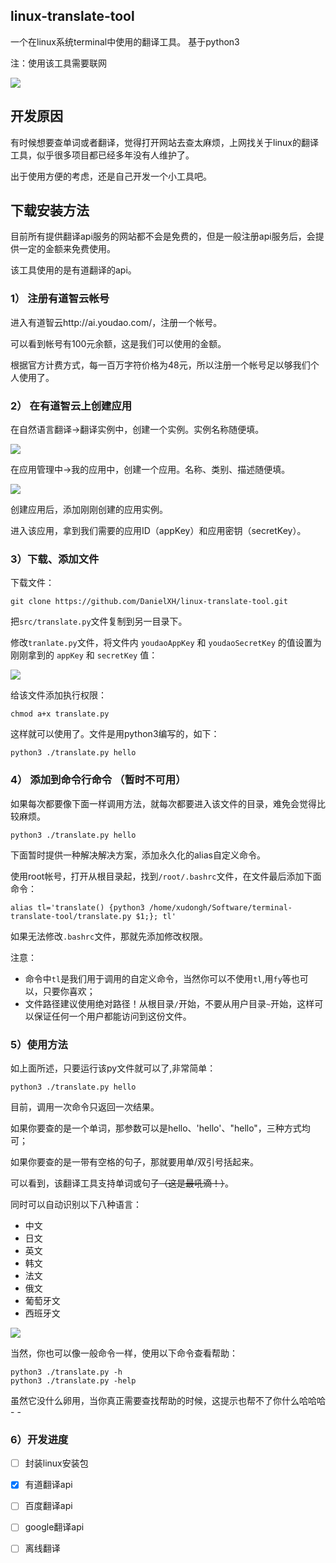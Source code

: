 ## linux-translate-tool
一个在linux系统terminal中使用的翻译工具。
基于python3

注：使用该工具需要联网

![](https://raw.githubusercontent.com/DanielXH/linux-translate-tool/master/src/images/linux-translate-tool-img4.png)

## 开发原因
有时候想要查单词或者翻译，觉得打开网站去查太麻烦，上网找关于linux的翻译工具，似乎很多项目都已经多年没有人维护了。

出于使用方便的考虑，还是自己开发一个小工具吧。

## 下载安装方法
目前所有提供翻译api服务的网站都不会是免费的，但是一般注册api服务后，会提供一定的金额来免费使用。

该工具使用的是有道翻译的api。

### 1） 注册有道智云帐号
进入有道智云http://ai.youdao.com/，注册一个帐号。

可以看到帐号有100元余额，这是我们可以使用的金额。

根据官方计费方式，每一百万字符价格为48元，所以注册一个帐号足以够我们个人使用了。

### 2） 在有道智云上创建应用
在自然语言翻译->翻译实例中，创建一个实例。实例名称随便填。

![](https://raw.githubusercontent.com/DanielXH/linux-translate-tool/master/src/images/linux-translate-tool-img2.png)

在应用管理中->我的应用中，创建一个应用。名称、类别、描述随便填。

![](https://raw.githubusercontent.com/DanielXH/linux-translate-tool/master/src/images/linux-translate-tool-img1.png)

创建应用后，添加刚刚创建的应用实例。

进入该应用，拿到我们需要的应用ID（appKey）和应用密钥（secretKey）。

### 3）下载、添加文件
下载文件：
```
git clone https://github.com/DanielXH/linux-translate-tool.git
```

把`src/translate.py`文件复制到另一目录下。

修改`tranlate.py`文件，将文件内 `youdaoAppKey` 和 `youdaoSecretKey` 的值设置为刚刚拿到的 `appKey` 和 `secretKey` 值：

![](https://raw.githubusercontent.com/DanielXH/linux-translate-tool/master/src/images/linux-translate-tool-img3.png)


给该文件添加执行权限：
```
chmod a+x translate.py
```

这样就可以使用了。文件是用python3编写的，如下：
```
python3 ./translate.py hello
```


### 4） 添加到命令行命令 **（暂时不可用）**
如果每次都要像下面一样调用方法，就每次都要进入该文件的目录，难免会觉得比较麻烦。
```
python3 ./translate.py hello
```

下面暂时提供一种解决解决方案，添加永久化的alias自定义命令。

使用root帐号，打开从根目录起，找到`/root/.bashrc`文件，在文件最后添加下面命令：
```
alias tl='translate() {python3 /home/xudongh/Software/terminal-translate-tool/translate.py $1;}; tl'
```
如果无法修改`.bashrc`文件，那就先添加修改权限。

注意：

- 命令中`tl`是我们用于调用的自定义命令，当然你可以不使用`tl`,用`fy`等也可以，只要你喜欢；
- 文件路径建议使用绝对路径！从根目录`/`开始，不要从用户目录`~`开始，这样可以保证任何一个用户都能访问到这份文件。


### 5）使用方法
如上面所述，只要运行该py文件就可以了,非常简单：
```
python3 ./translate.py hello
```
目前，调用一次命令只返回一次结果。

如果你要查的是一个单词，那参数可以是hello、'hello'、"hello"，三种方式均可；

如果你要查的是一带有空格的句子，那就要用单/双引号括起来。

可以看到，该翻译工具支持单词或句子~~（这是最吼滴！）~~。

同时可以自动识别以下八种语言：

- 中文
- 日文
- 英文
- 韩文
- 法文
- 俄文
- 葡萄牙文
- 西班牙文

![](https://raw.githubusercontent.com/DanielXH/linux-translate-tool/master/src/images/linux-translate-tool-img4.png)

当然，你也可以像一般命令一样，使用以下命令查看帮助：
```
python3 ./translate.py -h
python3 ./translate.py -help
```
虽然它没什么卵用，当你真正需要查找帮助的时候，这提示也帮不了你什么哈哈哈 - -

### 6）开发进度

- [ ] 封装linux安装包
- [x] 有道翻译api
- [ ] 百度翻译api
- [ ] google翻译api
- [ ] 离线翻译


